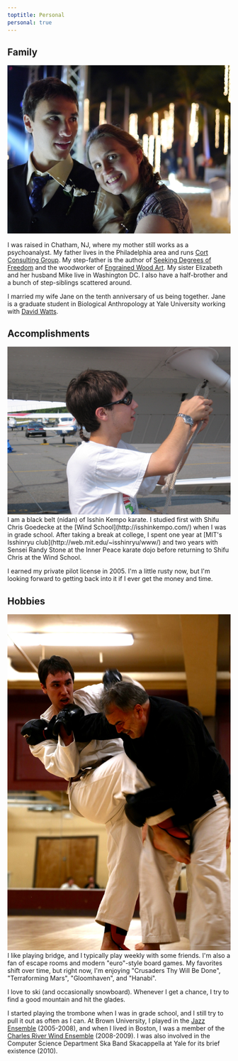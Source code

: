 ```yaml
---
toptitle: Personal
personal: true
---
```



## Family

<img class="rightsideimage" src="/images/dan_and_jane.jpg" alt="Dan and Jane" title="Dan and Jane">

I was raised in Chatham, NJ, where my mother still works as a psychoanalyst.  My
father lives in the Philadelphia area and runs [Cort Consulting
Group](http://www.cortconsulting.com/).  My step-father is the author of
[Seeking Degrees of Freedom](http://www.amazon.com/Seeking-Degrees-Freedom-Ward-Dill/dp/1503329631/)
and the woodworker of [Engrained Wood Art](http://engrainedwood.com/).  My
sister Elizabeth and her husband Mike live in Washington DC.  I also have a
half-brother and a bunch of step-siblings scattered around.


I married my wife Jane on the tenth anniversary of us being together.  Jane is a graduate student in Biological Anthropology at Yale University working with [David Watts](http://anthropology.yale.edu/people/david-watts).


## Accomplishments

<img class="rightsideimage" src="/images/tying_the_plane_down.JPG" alt="Tying the plane down" title="Tying the plane down">
I am a black belt (nidan) of Isshin Kempo karate.  I studied first with Shifu
Chris Goedecke at the [Wind School](http://isshinkempo.com/) when I was in grade
school.  After taking a break at college, I spent one year at [MIT's Isshinryu
club](http://web.mit.edu/~isshinryu/www/) and two years with Sensei Randy Stone
at the Inner Peace karate dojo before returning to Shifu Chris at the Wind
School.

I earned my private pilot license in 2005.  I'm a little rusty now, but I'm
looking forward to getting back into it if I ever get the money and time.

## Hobbies

<img class="rightsideimage" src="/images/dansparringfred.jpg" alt="Sparring" title="Sparring">
I like playing bridge, and I typically play weekly with some friends.
I'm also a fan of escape rooms and modern "euro"-style board games.  My favorites shift over time, but right now, I'm enjoying "Crusaders Thy Will Be Done", "Terraforming Mars", "Gloomhaven", and "Hanabi".

<!-- I enjoy amateur photography.  I'm especially fond of my home-made infrared filter for my camera which allows me to take some pretty cool still pictures. -->
<!-- Here are some of my favorites. -->


I love to ski (and occasionally snowboard).  Whenever I get a chance, I try to find a good mountain and hit the glades.

I started playing the trombone when I was in grade school, and I still try to pull it out as often as I can.  At Brown University, I played in the [Jazz Ensemble](http://www.brown.edu/Departments/Music/ensembles/jazzband.html) (2005-2008), and when I lived in Boston, I was a member of the [Charles River Wind Ensemble](http://www.crwe.org/) (2008-2009).  I was also involved in the Computer Science Department Ska Band Skacappella at Yale for its brief existence (2010).

<br><br><br><br><br><br><br>
